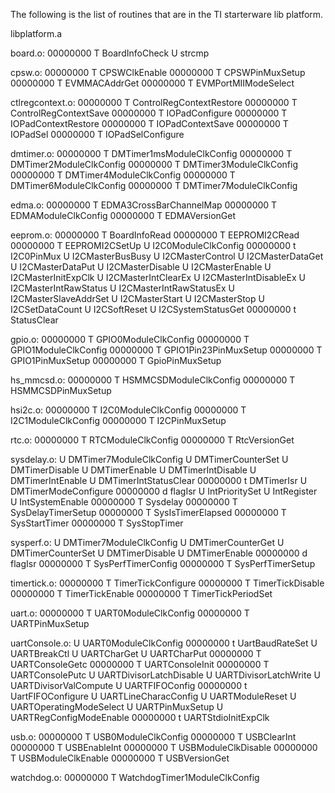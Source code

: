  The following is the list of routines that are in the TI starterware lib
 platform.

libplatform.a

board.o:
00000000 T BoardInfoCheck
         U strcmp

cpsw.o:
00000000 T CPSWClkEnable
00000000 T CPSWPinMuxSetup
00000000 T EVMMACAddrGet
00000000 T EVMPortMIIModeSelect

ctlregcontext.o:
00000000 T ControlRegContextRestore
00000000 T ControlRegContextSave
00000000 T IOPadConfigure
00000000 T IOPadContextRestore
00000000 T IOPadContextSave
00000000 T IOPadSel
00000000 T IOPadSelConfigure

dmtimer.o:
00000000 T DMTimer1msModuleClkConfig
00000000 T DMTimer2ModuleClkConfig
00000000 T DMTimer3ModuleClkConfig
00000000 T DMTimer4ModuleClkConfig
00000000 T DMTimer6ModuleClkConfig
00000000 T DMTimer7ModuleClkConfig

edma.o:
00000000 T EDMA3CrossBarChannelMap
00000000 T EDMAModuleClkConfig
00000000 T EDMAVersionGet

eeprom.o:
00000000 T BoardInfoRead
00000000 T EEPROMI2CRead
00000000 T EEPROMI2CSetUp
         U I2C0ModuleClkConfig
00000000 t I2C0PinMux
         U I2CMasterBusBusy
         U I2CMasterControl
         U I2CMasterDataGet
         U I2CMasterDataPut
         U I2CMasterDisable
         U I2CMasterEnable
         U I2CMasterInitExpClk
         U I2CMasterIntClearEx
         U I2CMasterIntDisableEx
         U I2CMasterIntRawStatus
         U I2CMasterIntRawStatusEx
         U I2CMasterSlaveAddrSet
         U I2CMasterStart
         U I2CMasterStop
         U I2CSetDataCount
         U I2CSoftReset
         U I2CSystemStatusGet
00000000 t StatusClear

gpio.o:
00000000 T GPIO0ModuleClkConfig
00000000 T GPIO1ModuleClkConfig
00000000 T GPIO1Pin23PinMuxSetup
00000000 T GPIO1PinMuxSetup
00000000 T GpioPinMuxSetup

hs_mmcsd.o:
00000000 T HSMMCSDModuleClkConfig
00000000 T HSMMCSDPinMuxSetup

hsi2c.o:
00000000 T I2C0ModuleClkConfig
00000000 T I2C1ModuleClkConfig
00000000 T I2CPinMuxSetup

rtc.o:
00000000 T RTCModuleClkConfig
00000000 T RtcVersionGet

sysdelay.o:
         U DMTimer7ModuleClkConfig
         U DMTimerCounterSet
         U DMTimerDisable
         U DMTimerEnable
         U DMTimerIntDisable
         U DMTimerIntEnable
         U DMTimerIntStatusClear
00000000 t DMTimerIsr
         U DMTimerModeConfigure
00000000 d flagIsr
         U IntPrioritySet
         U IntRegister
         U IntSystemEnable
00000000 T Sysdelay
00000000 T SysDelayTimerSetup
00000000 T SysIsTimerElapsed
00000000 T SysStartTimer
00000000 T SysStopTimer

sysperf.o:
         U DMTimer7ModuleClkConfig
         U DMTimerCounterGet
         U DMTimerCounterSet
         U DMTimerDisable
         U DMTimerEnable
00000000 d flagIsr
00000000 T SysPerfTimerConfig
00000000 T SysPerfTimerSetup

timertick.o:
00000000 T TimerTickConfigure
00000000 T TimerTickDisable
00000000 T TimerTickEnable
00000000 T TimerTickPeriodSet

uart.o:
00000000 T UART0ModuleClkConfig
00000000 T UARTPinMuxSetup

uartConsole.o:
         U UART0ModuleClkConfig
00000000 t UartBaudRateSet
         U UARTBreakCtl
         U UARTCharGet
         U UARTCharPut
00000000 T UARTConsoleGetc
00000000 T UARTConsoleInit
00000000 T UARTConsolePutc
         U UARTDivisorLatchDisable
         U UARTDivisorLatchWrite
         U UARTDivisorValCompute
         U UARTFIFOConfig
00000000 t UartFIFOConfigure
         U UARTLineCharacConfig
         U UARTModuleReset
         U UARTOperatingModeSelect
         U UARTPinMuxSetup
         U UARTRegConfigModeEnable
00000000 t UARTStdioInitExpClk

usb.o:
00000000 T USB0ModuleClkConfig
00000000 T USBClearInt
00000000 T USBEnableInt
00000000 T USBModuleClkDisable
00000000 T USBModuleClkEnable
00000000 T USBVersionGet

watchdog.o:
00000000 T WatchdogTimer1ModuleClkConfig
